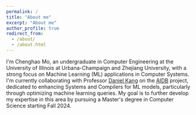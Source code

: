 ```yaml
---
permalink: /
title: "About me"
excerpt: "About me"
author_profile: true
redirect_from: 
  - /about/
  - /about.html
---
```


I'm Chenghao Mo, an undergraduate in Computer Engineering at the University of Illinois at Urbana-Champaign and Zhejiang University, with a strong focus on Machine Learning (ML) applications in Computer Systems. I'm currently collaborating with Professor [Daniel Kang](https://ddkang.github.io/) on the [AIDB](https://medium.com/@danieldkang/aidb-analyze-your-unstructured-data-with-sql-up-to-350x-cheaper-2314eda95c73) project, dedicated to enhancing Systems and Compilers for ML models, particularly through optimizing machine learning queries. My goal is to further develop my expertise in this area by pursuing a Master's degree in Computer Science starting Fall 2024.
